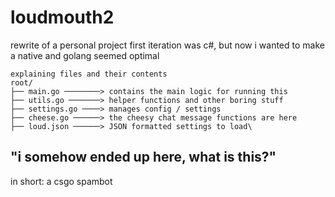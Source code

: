 # loudmouth2

rewrite of a personal project
first iteration was c#, but now i wanted to make a native and golang seemed optimal
```
explaining files and their contents
root/
├── main.go ────────> contains the main logic for running this
├── utils.go ───────> helper functions and other boring stuff
├── settings.go ────> manages config / settings
├── cheese.go ──────> the cheesy chat message functions are here
├── loud.json ──────> JSON formatted settings to load\
```

## "i somehow ended up here, what is this?"
in short: a csgo spambot